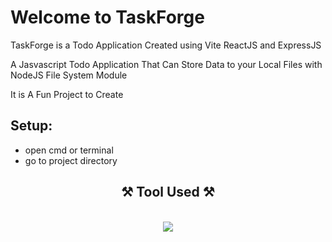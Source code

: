# Welcome to TaskForge

TaskForge is a Todo Application Created using Vite ReactJS and ExpressJS

A Jasvascript Todo Application That Can Store Data to your Local Files with NodeJS File System Module

It is A Fun Project to Create

## Setup:
- open cmd or terminal
- go to project directory

<h2 align="center">⚒️ Tool Used ⚒️</h2>
<br/>
<div align="center">
    <img src="https://skillicons.dev/icons?i=html,css,javascript,nodejs,vite,react,express" />
</div>
